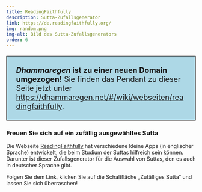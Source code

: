 ```yaml
---
title: ReadingFaithfully
description: Sutta-Zufallsgenerator
link: https://de.readingfaithfully.org/
img: random.png
img-alt: Bild des Sutta-Zufallsgenerators
order: 6
---
```


<p style="padding: 25px;
  border: thin solid black;
  background-color: lightblue;
  padding: 25px;
  font-size: 20px;"
><b><em>Dhammaregen</em> ist zu einer neuen Domain umgezogen!</b> Sie finden das Pendant zu dieser Seite jetzt unter <a href="https://dhammaregen.net/#/wiki/webseiten/readingfaithfully">https://dhammaregen.net/#/wiki/webseiten/readingfaithfully</a>.
</p>

### Freuen Sie sich auf ein zufällig ausgewähltes Sutta

Die Webseite [ReadingFaithfully](https://readingfaithfully.org/) hat verschiedene kleine Apps (in englischer Sprache) entwickelt, die beim Studium der Suttas hilfreich sein können. Darunter ist dieser Zufallsgenerator für die Auswahl von Suttas, den es auch in deutscher Sprache gibt.

Folgen Sie dem Link, klicken Sie auf die Schaltfläche „Zufälliges Sutta“ und lassen Sie sich überraschen!
